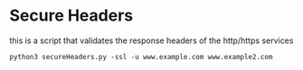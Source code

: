 # Secure Headers
this is a script that validates the response headers of the http/https services

    python3 secureHeaders.py -ssl -u www.example.com www.example2.com

